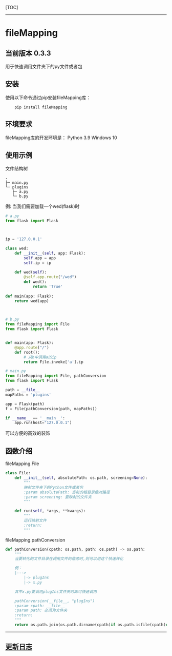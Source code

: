 [TOC]

------

# fileMapping
## 当前版本 0.3.3
用于快速调用文件夹下的py文件或者包


## 安装
使用以下命令通过pip安装fileMapping库：
```shell
    pip install fileMapping
```


## 环境要求
fileMapping库的开发环境是：
    Python 3.9
    Windows 10

## 使用示例
文件结构树
```
-
├─ main.py
└─ plugins
   ├─ a.py
   └─ b.py

```

例: 
    当我们需要加载一个wed(flask)时
```python
# a.py
from flask import Flask



ip = '127.0.0.1'

class wed:
    def __init__(self, app: Flask):
        self.app = app
        self.ip = ip
        
    def wed(self):
        @self.app.route("/wed")
        def wed():
            return 'True'
        
def main(app: Flask):
    return wed(app)

        
```

```python
# b.py
from fileMapping import File
from flask import Flask


def main(app: Flask):
    @app.route("/")
    def root():
        # 从b中调用a的ip
        return File.invoke['a'].ip


```

```python
# main.py
from fileMapping import File, pathConversion
from flask import Flask

path = __file__
mapPaths = 'plugins'

app = Flask(path)
f = File(pathConversion(path, mapPaths))

if __name__ == '__main__':
    app.run(host="127.0.0.1")


```
可以方便的高效的装饰

## 函数介绍

fileMapping.File
```python
class File:
    def __init__(self, absolutePath: os.path, screening=None):
        """
        映射文件夹下的Python文件或者包
        :param absolutePath: 当前的根目录绝对路径
        :param screening: 要映射的文件夹
        """

    def run(self, *args, **kwargs):
        """
        运行映射文件
        :return:
        """

```


fileMapping.pathConversion
```python
def pathConversion(cpath: os.path, path: os.path) -> os.path:
    """
    当要转化的文件目录在调用文件的临旁时,则可以用这个快速转化

    例：
    |--->
        |-> plugIns
        |-> x.py

    其中x.py要调用plugIns文件夹时即可快速调用

    pathConversion(__file__, "plugIns")
    :param cpath: __file__
    :param path: 必须为文件夹
    :return:
    """
    return os.path.join(os.path.dirname(cpath)if os.path.isfile(cpath)else cpath, os.path.abspath(path))

```

------

## [更新日志](https://github.com/bop-lp/fileMapping/blob/main/changelog.md)

